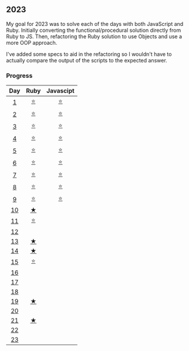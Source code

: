 ## 2023
My goal for 2023 was to solve each of the days with both JavaScript and Ruby. Initially converting the functional/procedural solution directly from Ruby to JS. Then, refactoring the Ruby solution to use Objects and use a more OOP approach.

I've added some specs to aid in the refactoring so I wouldn't have to actually compare the output of the scripts to the expected answer.

### Progress
Day | Ruby | Javascipt
:---:|:---:|:---:
[1](https://github.com/tannermares/advent-of-code/tree/main/2023/1)|[⭐️](https://github.com/tannermares/advent-of-code/tree/main/2023/1/answer.rb)|[⭐️](https://github.com/tannermares/advent-of-code/tree/main/2023/1/answer.js)
[2](https://github.com/tannermares/advent-of-code/tree/main/2023/2)|[⭐️](https://github.com/tannermares/advent-of-code/tree/main/2023/2/answer.rb)|[⭐️](https://github.com/tannermares/advent-of-code/tree/main/2023/2/answer.js)
[3](https://github.com/tannermares/advent-of-code/tree/main/2023/3)|[⭐️](https://github.com/tannermares/advent-of-code/tree/main/2023/3/answer.rb)|[⭐️](https://github.com/tannermares/advent-of-code/tree/main/2023/3/answer.js)
[4](https://github.com/tannermares/advent-of-code/tree/main/2023/4)|[⭐️](https://github.com/tannermares/advent-of-code/tree/main/2023/4/answer.rb)|[⭐️](https://github.com/tannermares/advent-of-code/tree/main/2023/4/answer.js)
[5](https://github.com/tannermares/advent-of-code/tree/main/2023/5)|[⭐️](https://github.com/tannermares/advent-of-code/tree/main/2023/5/answer.rb)|[⭐️](https://github.com/tannermares/advent-of-code/tree/main/2023/5/answer.js)
[6](https://github.com/tannermares/advent-of-code/tree/main/2023/6)|[⭐️](https://github.com/tannermares/advent-of-code/tree/main/2023/6/answer.rb)|[⭐️](https://github.com/tannermares/advent-of-code/tree/main/2023/6/answer.js)
[7](https://github.com/tannermares/advent-of-code/tree/main/2023/7)|[⭐️](https://github.com/tannermares/advent-of-code/tree/main/2023/7/answer.rb)|[⭐️](https://github.com/tannermares/advent-of-code/tree/main/2023/7/answer.js)
[8](https://github.com/tannermares/advent-of-code/tree/main/2023/8)|[⭐️](https://github.com/tannermares/advent-of-code/tree/main/2023/8/answer.rb)|[⭐️](https://github.com/tannermares/advent-of-code/tree/main/2023/8/answer.js)
[9](https://github.com/tannermares/advent-of-code/tree/main/2023/9)|[⭐️](https://github.com/tannermares/advent-of-code/tree/main/2023/9/answer.rb)|[⭐️](https://github.com/tannermares/advent-of-code/tree/main/2023/9/answer.js)
[10](https://github.com/tannermares/advent-of-code/tree/main/2023/10)|[★](https://github.com/tannermares/advent-of-code/tree/main/2023/10/answer.rb)|[](https://github.com/tannermares/advent-of-code/tree/main/2023/10/answer.js)
[11](https://github.com/tannermares/advent-of-code/tree/main/2023/11)|[⭐️](https://github.com/tannermares/advent-of-code/tree/main/2023/11/answer.rb)|[](https://github.com/tannermares/advent-of-code/tree/main/2023/11/answer.js)
[12](https://github.com/tannermares/advent-of-code/tree/main/2023/12)|[](https://github.com/tannermares/advent-of-code/tree/main/2023/12/answer.rb)|[](https://github.com/tannermares/advent-of-code/tree/main/2023/12/answer.js)
[13](https://github.com/tannermares/advent-of-code/tree/main/2023/13)|[★](https://github.com/tannermares/advent-of-code/tree/main/2023/13/answer.rb)|[](https://github.com/tannermares/advent-of-code/tree/main/2023/13/answer.js)
[14](https://github.com/tannermares/advent-of-code/tree/main/2023/14)|[★](https://github.com/tannermares/advent-of-code/tree/main/2023/14/answer.rb)|[](https://github.com/tannermares/advent-of-code/tree/main/2023/14/answer.js)
[15](https://github.com/tannermares/advent-of-code/tree/main/2023/15)|[⭐️](https://github.com/tannermares/advent-of-code/tree/main/2023/15/answer.rb)|[](https://github.com/tannermares/advent-of-code/tree/main/2023/15/answer.js)
[16](https://github.com/tannermares/advent-of-code/tree/main/2023/16)|[](https://github.com/tannermares/advent-of-code/tree/main/2023/16/answer.rb)|[](https://github.com/tannermares/advent-of-code/tree/main/2023/16/answer.js)
[17](https://github.com/tannermares/advent-of-code/tree/main/2023/17)|[](https://github.com/tannermares/advent-of-code/tree/main/2023/17/answer.rb)|[](https://github.com/tannermares/advent-of-code/tree/main/2023/17/answer.js)
[18](https://github.com/tannermares/advent-of-code/tree/main/2023/18)|[](https://github.com/tannermares/advent-of-code/tree/main/2023/18/answer.rb)|[](https://github.com/tannermares/advent-of-code/tree/main/2023/18/answer.js)
[19](https://github.com/tannermares/advent-of-code/tree/main/2023/19)|[★](https://github.com/tannermares/advent-of-code/tree/main/2023/19/answer.rb)|[](https://github.com/tannermares/advent-of-code/tree/main/2023/19/answer.js)
[20](https://github.com/tannermares/advent-of-code/tree/main/2023/20)|[](https://github.com/tannermares/advent-of-code/tree/main/2023/20/answer.rb)|[](https://github.com/tannermares/advent-of-code/tree/main/2023/20/answer.js)
[21](https://github.com/tannermares/advent-of-code/tree/main/2023/21)|[★](https://github.com/tannermares/advent-of-code/tree/main/2023/21/answer.rb)|[](https://github.com/tannermares/advent-of-code/tree/main/2023/21/answer.js)
[22](https://github.com/tannermares/advent-of-code/tree/main/2023/22)|[](https://github.com/tannermares/advent-of-code/tree/main/2023/22/answer.rb)|[](https://github.com/tannermares/advent-of-code/tree/main/2023/22/answer.js)
[23](https://github.com/tannermares/advent-of-code/tree/main/2023/23)|[](https://github.com/tannermares/advent-of-code/tree/main/2023/23/answer.rb)|[](https://github.com/tannermares/advent-of-code/tree/main/2023/23/answer.js)
